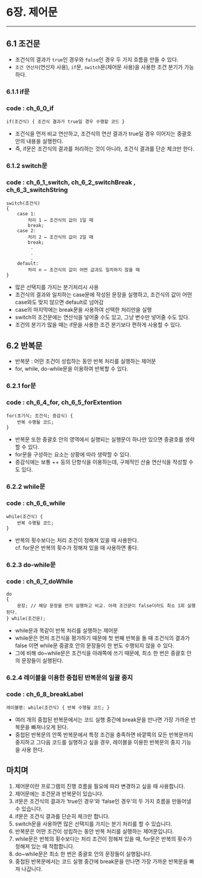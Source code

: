 # 6장. 제어문
***

## 6.1 조건문
- 조건식의 결과가 `true`인 경우와 `false`인 경우 두 가지 흐름을 만들 수 있다.
- `조건 연산자`(연산자 사용), `if`문, `switch`문(제어문 사용)을 사용한 조건 분기가 가능하다.

### 6.1.1 if문
### code : ch_6_0_if
```if(조건식) { 조건식 결과가 true일 경우 수행할 코드 }```
- 조건식을 먼저 비교 연산하고, 조건식의 연산 결과가 true일 경우 이어지는 중괄호 안의 내용을 실행한다.
- 즉, if문은 조건식의 결과를 처리하는 것이 아니라, 조건식 결과를 단순 체크만 한다.

### 6.1.2 switch문
### code : ch_6_1_switch, ch_6_2_switchBreak , ch_6_3_switchString
```
switch(조건식)
{
    case 1:
        처리 1 ← 조건식의 값이 1일 때
        break;
    case 2:
        처리 2 ← 조건식의 값이 2일 때
        break;
         .
         .
         .
    default:
        처리 n ← 조건식의 값이 어떤 값과도 일치하지 않을 때
}
```
- 많은 선택지를 가지는 분기처리시 사용
- 조건식의 결과와 일치하는 case문에 작성된 문장을 실행하고, 조건식의 값이 어떤 case와도 맞지 않으면 default로 넘어감
- case의 마지막에는 break문을 사용하여 선택한 처리만을 실행
- switch의 조건문에는 연산식을 넣어줄 수도 있고, 그냥 변수만 넣어줄 수도 있다.
- 조건의 분기가 많을 때는 if문을 사용한 조건 분기보다 편하게 사용할 수 있다.


## 6.2 반복문
- 반복문 : 어떤 조건이 성립하는 동안 반복 처리를 실행하는 제어문
- for, while, do-while문을 이용하여 반복할 수 있다.

### 6.2.1 for문
### code : ch_6_4_for, ch_6_5_forExtention
```
for(초기식; 조건식; 증감식) {
    반복 수행될 코드;
}
```
- 반복문 또한 중괄호 안의 영역에서 실행되는 실행문이 하나만 있으면 중괄호를 생략할 수 있다.
- for문을 구성하는 요소는 상황에 따라 생략할 수 있다.
- 증감식에는 보통 ++ 등의 단항식을 이용하는데, 구체적인 산술 연산식을 작성할 수도 있다.

### 6.2.2 while문
### code : ch_6_6_while
```
while(조건식) {
    반복 수행될 코드;
}
```
- 반복의 횟수보다는 처리 조건이 정해져 있을 때 사용한다.
<br>cf. for문은 반복의 횟수가 정해져 있을 때 사용하면 좋다.

### 6.2.3 do-while문
### code : ch_6_7_doWhile
```
do
{
    문장; // 해당 문장을 먼저 실행하고 비교. 아래 조건문이 false더라도 최소 1회 실행된다.
} while(조건문);
```
- while문과 똑같이 반복 처리를 실행하는 제어문
- while문은 먼저 조건식을 평가하기 때문에 첫 번째 반복을 돌 때 조건식의 결과가 false
이면 while문 중괄호 안의 문장들이 한 번도 수행되지 않을 수 있다.
- 그에 비해 do~while문은 조건식을 아래쪽에 쓰기 때문에, 최소 한 번은 중괄호 안의 문장들이 실행된다.

### 6.2.4 레이블을 이용한 중첩된 반복문의 일괄 중지
### code : ch_6_8_breakLabel
```레이블명: while(조건식) { 반복 수행될 코드; }```
- 여러 개의 중첩된 반복문에서는 코드 실행 중간에 break문을 만나면 가장 가까운 반복문을 빠져나오게 된다.
- 중첩된 반복문의 안쪽 반복문에서 특정 조건을 충족하면 바깥쪽의 모든 반복문까지 중지하고 그다음 코드를 실행하고 싶을 경우, 레이블을 이용한 반복문의 중지 기능을 사용 한다.

## 마치며
1. 제어문이란 프로그램의 진행 흐름을 필요에 따라 변경하고 싶을 때 사용합니다.
2. 제어문에는 조건문과 반복문이 있습니다.
3. if문은 조건식의 결과가 ‘true인 경우’와 ‘false인 경우’의 두 가지 흐름을 만들어낼 수 있습니다.
4. if문은 조건식 결과를 단순히 체크만 합니다.
5. switch문을 사용하면 많은 선택지를 가지는 분기 처리를 할 수 있습니다.
6. 반복문은 어떤 조건이 성립하는 동안 반복 처리를 실행하는 제어문입니다.
7. while문은 반복의 횟수보다는 처리 조건이 정해져 있을 때, for문은 반복의 횟수가 정해져 있는 때 적합합니다.
8. do~while문은 최소 한 번은 중괄호 안의 문장들이 실행됩니다.
9. 중첩된 반복문에서는 코드 실행 중간에 break문을 만나면 가장 가까운 반복문을 빠져 나갑니다.